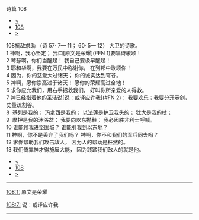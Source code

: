 ﻿





 诗篇 108




* [<](bible/PSA107.md)
* [108](bible/PSA.md)
* [>](bible/PSA109.md)



 
108抗敌求助 （诗
57·
7—
11；
60·
5—
12） 大卫的诗歌。  
1 神啊，我心坚定； 我口[原文是荣耀](#FN
1)要唱诗歌颂！  
2 琴瑟啊，你们当醒起！ 我自己要极早醒起！  
3 耶和华啊，我要在万民中称谢你， 在列邦中歌颂你！  
4 因为，你的慈爱大过诸天； 你的诚实达到穹苍。     
5 神啊，愿你崇高过于诸天！ 愿你的荣耀高过全地！  
6 求你应允我们，用右手拯救我们， 好叫你所亲爱的人得救。     
7 神已经指着他的圣洁说[说：或译应许我](#FN
2)： 我要欢乐；我要分开示剑， 丈量疏割谷。  
8  基列是我的； 玛拿西是我的； 以法莲是护卫我头的； 犹大是我的杖；  
9  摩押是我的沐浴盆； 我要向以东抛鞋； 我必因胜非利士呼喊。     
10 谁能领我进坚固城？ 谁能引我到以东地？  
11 神啊，你不是丢弃了我们吗？ 神啊，你不和我们的军兵同去吗？  
12 求你帮助我们攻击敌人， 因为人的帮助是枉然的。  
13 我们倚靠神才得施展大能， 因为践踏我们敌人的就是他。 
* [<](bible/PSA107.md)
* [108](bible/PSA.md)
* [>](bible/PSA109.md)





---


[108:1:](#V1)
原文是荣耀


[108:7:](#V7)
说：或译应许我




---









